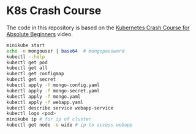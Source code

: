 # K8s Crash Course

The code in this repository is based on the
[Kubernetes Crash Course for Absolute Beginners](https://youtu.be/s_o8dwzRlu4)
video.

```bash
minikube start
echo -n mongouser | base64  # mongopassword
kubectl --help
kubectl get pod
kubectl get all
kubectl get configmap
kubectl get secret
kubectl apply -f mongo-config.yaml
kubectl apply -f mongo-secret.yaml
kubectl apply -f mongo.yaml
kubectl apply -f webapp.yaml
kubectl describe service webapp-service
kubectl logs <pod>
minikube ip # for ip of cluster
kubectl get node -o wide # ip to access webapp
```
